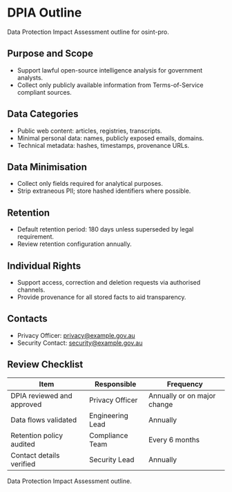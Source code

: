 # DPIA Outline

Data Protection Impact Assessment outline for osint-pro.

## Purpose and Scope
- Support lawful open-source intelligence analysis for government analysts.
- Collect only publicly available information from Terms-of-Service compliant sources.

## Data Categories
- Public web content: articles, registries, transcripts.
- Minimal personal data: names, publicly exposed emails, domains.
- Technical metadata: hashes, timestamps, provenance URLs.

## Data Minimisation
- Collect only fields required for analytical purposes.
- Strip extraneous PII; store hashed identifiers where possible.

## Retention
- Default retention period: 180 days unless superseded by legal requirement.
- Review retention configuration annually.

## Individual Rights
- Support access, correction and deletion requests via authorised channels.
- Provide provenance for all stored facts to aid transparency.

## Contacts
- Privacy Officer: privacy@example.gov.au
- Security Contact: security@example.gov.au

## Review Checklist
| Item | Responsible | Frequency |
| --- | --- | --- |
| DPIA reviewed and approved | Privacy Officer | Annually or on major change |
| Data flows validated | Engineering Lead | Annually |
| Retention policy audited | Compliance Team | Every 6 months |
| Contact details verified | Security Lead | Annually |

Data Protection Impact Assessment outline.

